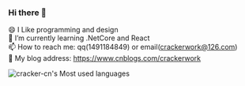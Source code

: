 ### Hi there 👋

😄 I Like programming and design <br/>
🌱 I’m currently learning .NetCore and React <br/>
📫 How to reach me: qq(1491184849) or email(crackerwork@126.com) <br/>
📰 My blog address: https://www.cnblogs.com/crackerwork <br/>

![cracker-cn's Most used languages](https://github-readme-stats.vercel.app/api/top-langs/?username=cracker-cn&layout=compact&hide_border=true&langs_count=10)
